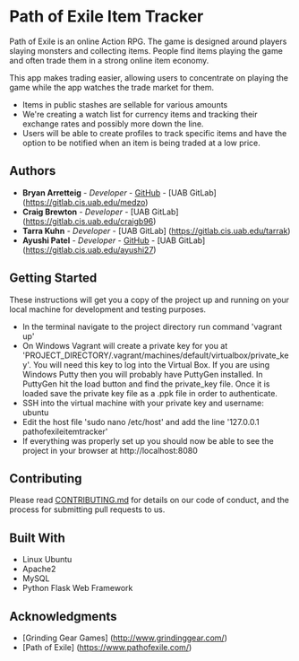 # Path of Exile Item Tracker

Path of Exile is an online Action RPG. The game is designed around players slaying monsters and collecting items. People find items playing the game and often trade them in a strong online item economy.

This app makes trading easier, allowing users to concentrate on playing the game while the app watches the trade market for them.
* Items in public stashes are sellable for various amounts
* We're creating a watch list for currency items and tracking their exchange rates and possibly more down the line.
* Users will be able to create profiles to track specific items and have the option to be notified when an item is being traded at a low price.



## Authors

* **Bryan Arretteig** - *Developer* - [GitHub](https://github.com/Arretteig) - [UAB GitLab] (https://gitlab.cis.uab.edu/medzo)
* **Craig Brewton** - *Developer* -  [UAB GitLab] (https://gitlab.cis.uab.edu/craigb96)
* **Tarra Kuhn** - *Developer* - [UAB GitLab] (https://gitlab.cis.uab.edu/tarrak)
* **Ayushi Patel** - *Developer* - [GitHub](https://github.com/ayushipatel27) - [UAB GitLab] (https://gitlab.cis.uab.edu/ayushi27)


## Getting Started

These instructions will get you a copy of the project up and running on your local machine for development and testing purposes.
* In the terminal navigate to the project directory run command 'vagrant up'
* On Windows Vagrant will create a private key for you at 'PROJECT_DIRECTORY/.vagrant/machines/default/virtualbox/private_key'. You will need this key to log into the Virtual Box. If you are using Windows Putty then you will probably have PuttyGen installed. In PuttyGen hit the load button and find the private_key file. Once it is loaded save the private key file as a .ppk file in order to authenticate.
* SSH into the virtual machine with your private key and username: ubuntu
* Edit the host file 'sudo nano /etc/host' and add the line '127.0.0.1 pathofexileitemtracker'
* If everything was properly set up you should now be able to see the project in your browser at http://localhost:8080 


## Contributing

Please read [CONTRIBUTING.md](https://gitlab.cis.uab.edu/medzo/PathOfExileItemTracker/blob/871952f0790b9604c77bea52bfab848fc3cf9d35/CONTRIBUTING.md) for details on our code of conduct, and the process for submitting pull requests to us.


## Built With

* Linux Ubuntu 
* Apache2
* MySQL
* Python Flask Web Framework


## Acknowledgments

* [Grinding Gear Games] (http://www.grindinggear.com/)
* [Path of Exile] (https://www.pathofexile.com/)
